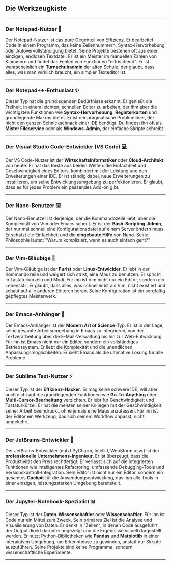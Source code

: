 ## Die Werkzeugkiste

---

### Der Notepad-Nutzer 📝
Der Notepad-Nutzer ist das pure Gegenteil von Effizienz. Er bearbeitet Code in einem Programm, das keine Zeilennummern, Syntax-Hervorhebung oder Autovervollständigung bietet. Seine Projekte bestehen oft aus einer einzigen, endlosen Textdatei. Er ist ein Meister im manuellen Zählen von Klammern und findet das Fehlen von Funktionen "erfrischend". Er ist wahrscheinlich ein **Turnschuhadmin** der alten Schule, der glaubt, dass alles, was man wirklich braucht, ein simpler Texteditor ist.

---

### Der Notepad++-Enthusiast ✨
Dieser Typ hat die grundlegenden Bedürfnisse erkannt. Er genießt die Freiheit, in einem leichten, schnellen Editor zu arbeiten, der ihm aber die wichtigsten Funktionen wie **Syntax-Hervorhebung**, **Registerkarten** und grundlegende Makros bietet. Er ist der pragmatische Problemlöser, der nicht den ganzen Schnickschnack einer IDE benötigt. Du findest ihn oft als **Mister Fileservice** oder als **Windows-Admin**, der einfache Skripte schreibt.

---

### Der Visual Studio Code-Entwickler (VS Code) 💻
Der VS Code-Nutzer ist der **Wirtschaftsinformatiker** oder **Cloud-Architekt** von heute. Er hat das Beste aus beiden Welten: die Einfachheit und Geschwindigkeit eines Editors, kombiniert mit der Leistung und den Erweiterungen einer IDE. Er ist ständig dabei, neue Erweiterungen zu installieren, um seine Entwicklungsumgebung zu perfektionieren. Er glaubt, dass es für jedes Problem ein passendes Add-on gibt. 

---

### Der Nano-Benutzer ⌨️
Der Nano-Benutzer ist derjenige, der die Kommandozeile liebt, aber die Komplexität von Vim oder Emacs scheut. Er ist der **Bash-Scripting-Admin**, der nur mal schnell eine Konfigurationsdatei auf einem Server ändern muss. Er schätzt die Einfachheit und die **eingebaute Hilfe** von Nano. Seine Philosophie lautet: "Warum kompliziert, wenn es auch einfach geht?"

---

### Der Vim-Gläubige 🙏
Der Vim-Gläubige ist der **Purist** oder **Linux-Entwickler**. Er lebt in der Kommandozeile und weigert sich strikt, eine Maus zu benutzen. Er spricht in Tastaturkürzeln und Modi. Für ihn ist Vim nicht nur ein Editor, sondern ein Lebensstil. Er glaubt, dass alles, was schneller ist als Vim, nicht existiert und schaut auf alle anderen Editoren herab. Seine Konfiguration ist ein sorgfältig gepflegtes Meisterwerk.

---

### Der Emacs-Anhänger 🧠
Der Emacs-Anhänger ist der **Modern Art of Science**-Typ. Er ist in der Lage, seine gesamte Arbeitsumgebung in Emacs zu integrieren, von der Textverarbeitung über die E-Mail-Verwaltung bis hin zur Web-Entwicklung. Für ihn ist Emacs nicht nur ein Editor, sondern ein vollständiges Betriebssystem. Er liebt die Komplexität und die unendlichen Anpassungsmöglichkeiten. Er sieht Emacs als die ultimative Lösung für alle Probleme.

---

### Der Sublime Text-Nutzer ⚡️

Dieser Typ ist der **Effizienz-Hacker**. Er mag keine schwere IDE, will aber auch nicht auf die grundlegenden Funktionen wie **Go-To-Anything** oder **Multi-Cursor-Bearbeitung** verzichten. Er lebt für Geschwindigkeit und Tastaturkürzel. Er hat die meisten seiner Kollegen mit der Geschwindigkeit seiner Arbeit beeindruckt, ohne jemals eine Maus anzufassen. Für ihn ist der Editor ein Werkzeug, das sich seinem Workflow anpasst, nicht umgekehrt.

---

### Der JetBrains-Entwickler 🚀

Der JetBrains-Entwickler (nutzt PyCharm, IntelliJ, WebStorm usw.) ist der **professionelle Unternehmens-Ingenieur**. Er ist überzeugt, dass die Produktivität den Preis rechtfertigt. Er verlässt sich auf die integrierten Funktionen wie intelligentes Refactoring, umfassende Debugging-Tools und Versionskontroll-Integration. Sein Editor ist nicht nur ein Editor, sondern ein gesamtes **Cockpit** für die Anwendungsentwicklung, das ihm alle Tools in einer einzigen, leistungsstarken Umgebung bereitstellt. 

---

### Der Jupyter-Notebook-Spezialist 📊

Dieser Typ ist der **Daten-Wissenschaftler** oder **Wissenschaftler**. Für ihn ist Code nur ein Mittel zum Zweck. Sein primäres Ziel ist die Analyse und Visualisierung von Daten. Er denkt in "Zellen", in denen Code ausgeführt, der Output direkt darunter angezeigt und die Ergebnisse visuell dargestellt werden. Er nutzt Python-Bibliotheken wie **Pandas** und **Matplotlib** in einer interaktiven Umgebung, um Erkenntnisse zu gewinnen, anstatt nur Skripte auszuführen. Seine Projekte sind keine Programme, sondern wissenschaftliche Experimente.

---